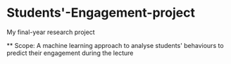 # Students'-Engagement-project
My final-year research project

** Scope: A machine learning approach to analyse students' behaviours to predict their engagement during the lecture



